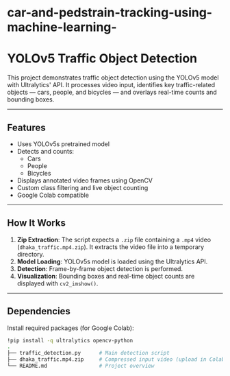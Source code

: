 # car-and-pedstrain-tracking-using-machine-learning-
# YOLOv5 Traffic Object Detection

This project demonstrates traffic object detection using the YOLOv5 model with Ultralytics' API. It processes video input, identifies key traffic-related objects — cars, people, and bicycles — and overlays real-time counts and bounding boxes.

---

## Features

- Uses YOLOv5s pretrained model
- Detects and counts:
  - Cars
  - People
  - Bicycles
- Displays annotated video frames using OpenCV
- Custom class filtering and live object counting
- Google Colab compatible

---

## How It Works

1. **Zip Extraction**: The script expects a `.zip` file containing a `.mp4` video (`dhaka_traffic.mp4.zip`). It extracts the video file into a temporary directory.
2. **Model Loading**: YOLOv5s model is loaded using the Ultralytics API.
3. **Detection**: Frame-by-frame object detection is performed.
4. **Visualization**: Bounding boxes and real-time object counts are displayed with `cv2_imshow()`.

---

## Dependencies

Install required packages (for Google Colab):

```bash
!pip install -q ultralytics opencv-python
.
├── traffic_detection.py      # Main detection script
├── dhaka_traffic.mp4.zip     # Compressed input video (upload in Colab)
└── README.md                 # Project overview
